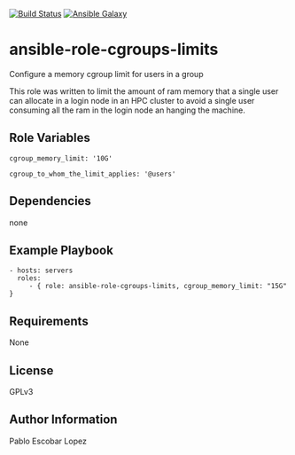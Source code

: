 [![Build Status](https://travis-ci.org/pescobar/ansible-role-cgroups-limits.svg?branch=master)](https://travis-ci.org/pescobar/ansible-role-cgroups-limits)
[![Ansible Galaxy](https://img.shields.io/badge/galaxy-pescobar.katello_agent-blue.svg)](https://galaxy.ansible.com/pescobar/cgroups_mem_limit)

ansible-role-cgroups-limits
=========

Configure a memory cgroup limit for users in a group

This role was written to limit the amount of ram memory that a single user can
allocate in a login node in an HPC cluster to avoid a single user consuming 
all the ram in the login node an hanging the machine.

Role Variables
--------------

```
cgroup_memory_limit: '10G'

cgroup_to_whom_the_limit_applies: '@users'
```

Dependencies
------------

none

Example Playbook
----------------

    - hosts: servers
      roles:
         - { role: ansible-role-cgroups-limits, cgroup_memory_limit: "15G" }

Requirements
------------

None

License
-------

GPLv3

Author Information
------------------

Pablo Escobar Lopez

